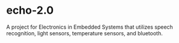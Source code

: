 # echo-2.0
A project for Electronics in Embedded Systems that utilizes speech recognition, light sensors, temperature sensors, and bluetooth. 
